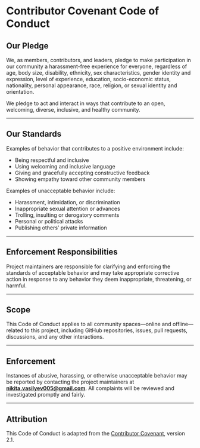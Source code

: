 ﻿# Contributor Covenant Code of Conduct

## Our Pledge

We, as members, contributors, and leaders, pledge to make participation in our community a harassment-free experience for everyone, regardless of age, body size, disability, ethnicity, sex characteristics, gender identity and expression, level of experience, education, socio-economic status, nationality, personal appearance, race, religion, or sexual identity and orientation.

We pledge to act and interact in ways that contribute to an open, welcoming, diverse, inclusive, and healthy community.

---

## Our Standards

Examples of behavior that contributes to a positive environment include:

- Being respectful and inclusive
- Using welcoming and inclusive language
- Giving and gracefully accepting constructive feedback
- Showing empathy toward other community members

Examples of unacceptable behavior include:

- Harassment, intimidation, or discrimination
- Inappropriate sexual attention or advances
- Trolling, insulting or derogatory comments
- Personal or political attacks
- Publishing others’ private information

---

## Enforcement Responsibilities

Project maintainers are responsible for clarifying and enforcing the standards of acceptable behavior and may take appropriate corrective action in response to any behavior they deem inappropriate, threatening, or harmful.

---

## Scope

This Code of Conduct applies to all community spaces—online and offline—related to this project, including GitHub repositories, issues, pull requests, discussions, and any other interactions.

---

## Enforcement

Instances of abusive, harassing, or otherwise unacceptable behavior may be reported by contacting the project maintainers at **nikita.vasilyev005@gmail.com**. All complaints will be reviewed and investigated promptly and fairly.

---

## Attribution

This Code of Conduct is adapted from the [Contributor Covenant](https://www.contributor-covenant.org), version 2.1.

